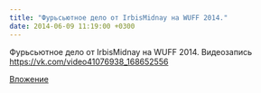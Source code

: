 ```yaml
---
title: "Фурьсьютное дело от IrbisMidnay на WUFF 2014."
date: 2014-06-09 11:19:00 +0300
---
```


Фурьсьютное дело от IrbisMidnay на WUFF 2014.
Видеозапись
https://vk.com/video41076938_168652556

[Вложение](https://vk.com/video41076938_168652556)
